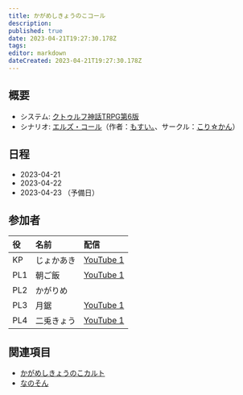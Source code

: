 ```yaml
---
title: かがめしきょうのこコール
description: 
published: true
date: 2023-04-21T19:27:30.178Z
tags: 
editor: markdown
dateCreated: 2023-04-21T19:27:30.178Z
---
```


## 概要

- システム: [クトゥルフ神話TRPG第6版](/クトゥルフ神話TRPG第6版)
- シナリオ: [エルズ・コール](/エルズ・コール)（作者：[もすい。](/もすい。)、サークル：[こり☆かん](/こり☆かん)）

## 日程

- 2023-04-21
- 2023-04-22
- 2023-04-23 （予備日）

## 参加者

|役|名前|配信|
|:--|:--|:--|
|KP|じょかあき|[YouTube 1](https://www.youtube.com/watch?v=slo6cuLwxVg)|
|PL1|朝ご飯|[YouTube 1](https://www.youtube.com/watch?v=-foZoODN0Qw)|
|PL2|かがりめ||
|PL3|月鋸|[YouTube 1](https://www.youtube.com/watch?v=Q1YZkQKsqzY)|
|PL4|二兎きょう|[YouTube 1](https://www.youtube.com/watch?v=Nkzsd7pQoBo)|

## 関連項目

- [かがめしきょうのこカルト](/かがめしきょうのこカルト)
- [なのそん](/なのそん)
